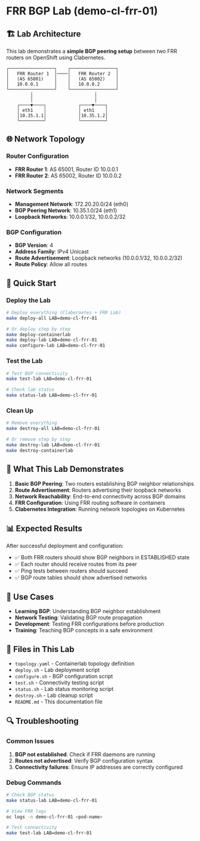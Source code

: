 # FRR BGP Lab (demo-cl-frr-01)

## 🏗️ **Lab Architecture**

This lab demonstrates a **simple BGP peering setup** between two FRR routers on OpenShift using Clabernetes.

```
┌─────────────────┐    ┌─────────────────┐
│   FRR Router 1  │────│   FRR Router 2  │
│   (AS 65001)    │    │   (AS 65002)    │
│   10.0.0.1      │    │   10.0.0.2      │
└─────────────────┘    └─────────────────┘
         │                       │
         │                       │
    ┌────▼────┐            ┌────▼────┐
    │ eth1    │            │ eth1    │
    │10.35.1.1│            │10.35.1.2│
    └─────────┘            └─────────┘
```

## 🌐 **Network Topology**

### **Router Configuration**
- **FRR Router 1**: AS 65001, Router ID 10.0.0.1
- **FRR Router 2**: AS 65002, Router ID 10.0.0.2

### **Network Segments**
- **Management Network**: 172.20.20.0/24 (eth0)
- **BGP Peering Network**: 10.35.1.0/24 (eth1)
- **Loopback Networks**: 10.0.0.1/32, 10.0.0.2/32

### **BGP Configuration**
- **BGP Version**: 4
- **Address Family**: IPv4 Unicast
- **Route Advertisement**: Loopback networks (10.0.0.1/32, 10.0.0.2/32)
- **Route Policy**: Allow all routes

## 🚀 **Quick Start**

### **Deploy the Lab**
```bash
# Deploy everything (Clabernetes + FRR Lab)
make deploy-all LAB=demo-cl-frr-01

# Or deploy step by step
make deploy-containerlab
make deploy-lab LAB=demo-cl-frr-01
make configure-lab LAB=demo-cl-frr-01
```

### **Test the Lab**
```bash
# Test BGP connectivity
make test-lab LAB=demo-cl-frr-01

# Check lab status
make status-lab LAB=demo-cl-frr-01
```

### **Clean Up**
```bash
# Remove everything
make destroy-all LAB=demo-cl-frr-01

# Or remove step by step
make destroy-lab LAB=demo-cl-frr-01
make destroy-containerlab
```

## 🔧 **What This Lab Demonstrates**

1. **Basic BGP Peering**: Two routers establishing BGP neighbor relationships
2. **Route Advertisement**: Routers advertising their loopback networks
3. **Network Reachability**: End-to-end connectivity across BGP domains
4. **FRR Configuration**: Using FRR routing software in containers
5. **Clabernetes Integration**: Running network topologies on Kubernetes

## 📊 **Expected Results**

After successful deployment and configuration:
- ✅ Both FRR routers should show BGP neighbors in ESTABLISHED state
- ✅ Each router should receive routes from its peer
- ✅ Ping tests between routers should succeed
- ✅ BGP route tables should show advertised networks

## 🎯 **Use Cases**

- **Learning BGP**: Understanding BGP neighbor establishment
- **Network Testing**: Validating BGP route propagation
- **Development**: Testing FRR configurations before production
- **Training**: Teaching BGP concepts in a safe environment

## 📁 **Files in This Lab**

- `topology.yaml` - Containerlab topology definition
- `deploy.sh` - Lab deployment script
- `configure.sh` - BGP configuration script
- `test.sh` - Connectivity testing script
- `status.sh` - Lab status monitoring script
- `destroy.sh` - Lab cleanup script
- `README.md` - This documentation file

## 🔍 **Troubleshooting**

### **Common Issues**
1. **BGP not established**: Check if FRR daemons are running
2. **Routes not advertised**: Verify BGP configuration syntax
3. **Connectivity failures**: Ensure IP addresses are correctly configured

### **Debug Commands**
```bash
# Check BGP status
make status-lab LAB=demo-cl-frr-01

# View FRR logs
oc logs -n demo-cl-frr-01 <pod-name>

# Test connectivity
make test-lab LAB=demo-cl-frr-01
```
